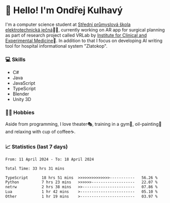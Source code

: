 # 👋 Hello! I'm Ondřej Kulhavý

I'm a computer science student at [Střední průmyslová škola elektrotechnická ječná](https://www.spsejecna.cz/)👨‍🎓, currently working on AR app for surgical planning as part of research project called VRLab by [Institute for Clinical and Experimental Medicine](https://www.ikem.cz/en/)🏥.
In addition to that I focus on developing AI writing tool for hospital informational system "Zlatokop".

### 💻 Skills
- C#
- Java
- JavaScript
- TypeScript
- Blender
- Unity 3D

### 🏋️‍♂️ Hobbies

Aside from programming, I love theater🎭, training in a gym💪, oil-painting🎨 and relaxing with cup of coffee☕.
### 📈 Statistics (last 7 days)
<!--START_SECTION:waka-->

```txt
From: 11 April 2024 - To: 18 April 2024

Total Time: 33 hrs 31 mins

TypeScript      18 hrs 51 mins  >>>>>>>>>>>>>>-----------   56.26 %
Python          7 hrs 23 mins   >>>>>>-------------------   22.07 %
netrw           2 hrs 38 mins   >>-----------------------   07.86 %
Lua             1 hr 42 mins    >------------------------   05.10 %
Other           1 hr 19 mins    >------------------------   03.97 %
```

<!--END_SECTION:waka-->




